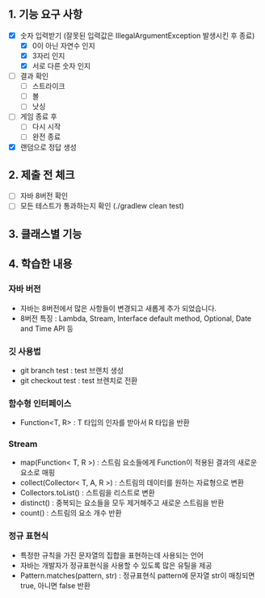 ## 1. 기능 요구 사항

- [x] 숫자 입력받기 (잘못된 입력값은 IllegalArgumentException 발생시킨 후 종료)
  - [x] 0이 아닌 자연수 인지
  - [x] 3자리 인지
  - [x] 서로 다른 숫자 인지
- [ ] 결과 확인
  - [ ] 스트라이크
  - [ ] 볼
  - [ ] 낫싱
- [ ] 게임 종료 후
  - [ ] 다시 시작
  - [ ] 완전 종료
- [x] 랜덤으로 정답 생성

## 2. 제출 전 체크

- [ ] 자바 8버전 확인
- [ ] 모든 테스트가 통과하는지 확인 (./gradlew clean test)

## 3. 클래스별 기능

## 4. 학습한 내용

### 자바 버전

- 자바는 8버전에서 많은 사항들이 변경되고 새롭게 추가 되었습니다.
- 8버전 특징 : Lambda, Stream, Interface default method, Optional, Date and Time API 등

### 깃 사용법

- git branch test : test 브랜치 생성
- git checkout test : test 브렌치로 전환

### 함수형 인터페이스

- Function<T, R> : T 타입의 인자를 받아서 R 타입을 반환

### Stream

- map(Function< T, R >) : 스트림 요소들에게 Function이 적용된 결과의 새로운 요소로 매핑
- collect(Collector< T, A, R >) : 스트림의 데이터를 원하는 자료형으로 변환
- Collectors.toList() : 스트림을 리스트로 변환
- distinct() : 중복되는 요소들을 모두 제거해주고 새로운 스트림을 반환
- count() : 스트림의 요소 개수 반환

### 정규 표현식

- 특정한 규칙을 가진 문자열의 집합을 표현하는데 사용되는 언어
- 자바는 개발자가 정규표현식을 사용할 수 있도록 많은 유틸을 제공
- Pattern.matches(pattern, str) : 정규표현식 pattern에 문자열 str이 매칭되면 true, 아니면 false 반환
